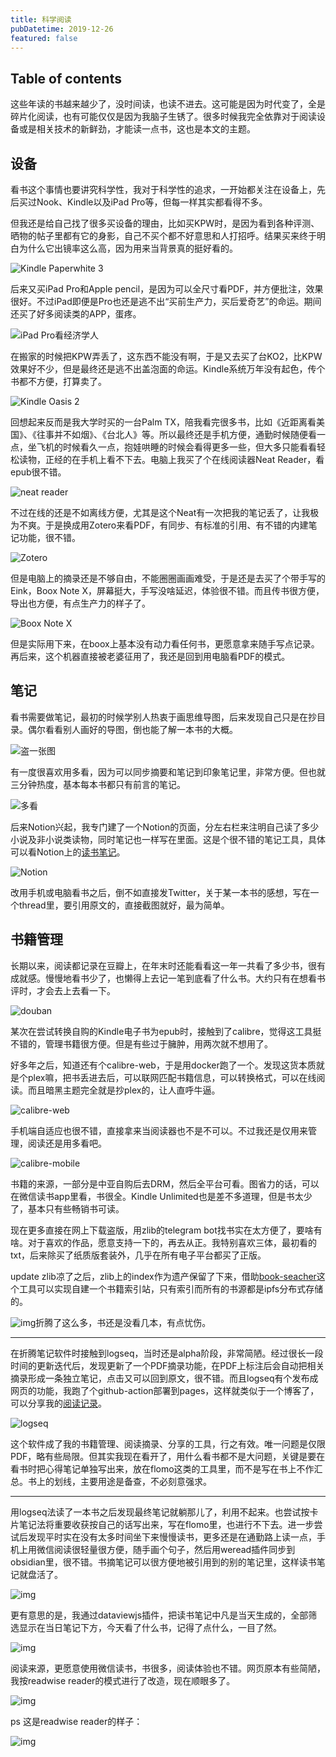 ```yaml
---
title: 科学阅读
pubDatetime: 2019-12-26
featured: false
---
```


## Table of contents

这些年读的书越来越少了，没时间读，也读不进去。这可能是因为时代变了，全是碎片化阅读，也有可能仅仅是因为我脑子生锈了。很多时候我完全依靠对于阅读设备或是相关技术的新鲜劲，才能读一点书，这也是本文的主题。

## **设备**

看书这个事情也要讲究科学性，我对于科学性的追求，一开始都关注在设备上，先后买过Nook、Kindle以及iPad Pro等，但每一样其实都看得不多。

但我还是给自己找了很多买设备的理由，比如买KPW时，是因为看到各种评测、晒物的帖子里都有它的身影，自己不买个都不好意思和人打招呼。结果买来终于明白为什么它出镜率这么高，因为用来当背景真的挺好看的。

![Kindle Paperwhite 3](https://snipersteve-public.oss-cn-hangzhou.aliyuncs.com/pic/assets/e8c87b4d1ae514495af4d64dc6d8f9bd-20230912223708-dpygw3c.jpg)

后来又买iPad Pro和Apple pencil，是因为可以全尺寸看PDF，并方便批注，效果很好。不过iPad即便是Pro也还是逃不出“买前生产力，买后爱奇艺”的命运。期间还买了好多阅读类的APP，蛋疼。

![iPad Pro看经济学人](https://snipersteve-public.oss-cn-hangzhou.aliyuncs.com/pic/assets/a72a954a88708c55238b776252921c0d-20230912223708-jbermas.jpg)

在搬家的时候把KPW弄丢了，这东西不能没有啊，于是又去买了台KO2，比KPW效果好不少，但是最终还是逃不出盖泡面的命运。Kindle系统万年没有起色，传个书都不方便，打算卖了。

![Kindle Oasis 2](https://snipersteve-public.oss-cn-hangzhou.aliyuncs.com/pic/assets/f9ad001c15969389138f34ed91b2649d-20230912223708-6nojvxl.jpg)

回想起来反而是我大学时买的一台Palm TX，陪我看完很多书，比如《近距离看美国》、《往事并不如烟》、《台北人》等。所以最终还是手机方便，通勤时候随便看一点，坐飞机的时候看久一点，抱娃哄睡的时候会看得更多一些，但大多只能看看轻松读物，正经的在手机上看不下去。电脑上我买了个在线阅读器Neat Reader，看epub很不错。

![neat reader](https://snipersteve-public.oss-cn-hangzhou.aliyuncs.com/pic/assets/59b567cf76daaff83e495735f15f383f-20230912223708-z33o431.png)

不过在线的还是不如离线方便，尤其是这个Neat有一次把我的笔记丢了，让我极为不爽。于是换成用Zotero来看PDF，有同步、有标准的引用、有不错的内建笔记功能，很不错。

![Zotero](https://snipersteve-public.oss-cn-hangzhou.aliyuncs.com/pic/assets/image-20220328093543506-20230912223708-hb59o9o.png)

但是电脑上的摘录还是不够自由，不能圈圈画画难受，于是还是去买了个带手写的Eink，Boox Note X，屏幕挺大，手写没啥延迟，体验很不错。而且传书很方便，导出也方便，有点生产力的样子了。

![Boox Note X](https://snipersteve-public.oss-cn-hangzhou.aliyuncs.com/pic/assets/FMQq-rqVcAAe71s-20230912223708-awcx6za.jpeg)

但是实际用下来，在boox上基本没有动力看任何书，更愿意拿来随手写点记录。再后来，这个机器直接被老婆征用了，我还是回到用电脑看PDF的模式。

## **笔记**

看书需要做笔记，最初的时候学别人热衷于画思维导图，后来发现自己只是在抄目录。偶尔看看别人画好的导图，倒也能了解一本书的大概。

![盗一张图](https://snipersteve-public.oss-cn-hangzhou.aliyuncs.com/pic/assets/f73f79d56419d3d6ef8241c3893e979d-20230912223708-s3b2b3y.jpg)

有一度很喜欢用多看，因为可以同步摘要和笔记到印象笔记里，非常方便。但也就三分钟热度，基本每本书都只有前言的笔记。

![多看](https://snipersteve-public.oss-cn-hangzhou.aliyuncs.com/pic/assets/991f5300cc93374b515c8c99f5f0d0bd-20230912223708-3ltyz0y.png)

后来Notion兴起，我专门建了一个Notion的页面，分左右栏来注明自己读了多少小说及非小说类读物，同时笔记也一样写在里面。这是个很不错的笔记工具，具体可以看Notion上的[读书笔记](https://www.notion.so/a205f411cb604146b636e800999ccc7d)。

![Notion](https://snipersteve-public.oss-cn-hangzhou.aliyuncs.com/pic/assets/0c26652ed7a0203264b9b1cd466bacff-20230912223708-v5ilolv.png)

改用手机或电脑看书之后，倒不如直接发Twitter，关于某一本书的感想，写在一个thread里，要引用原文的，直接截图就好，最为简单。

## **书籍管理**

长期以来，阅读都记录在豆瓣上，在年末时还能看看这一年一共看了多少书，很有成就感。慢慢地看书少了，也懒得上去记一笔到底看了什么书。大约只有在想看书评时，才会去上去看一下。

![douban](https://snipersteve-public.oss-cn-hangzhou.aliyuncs.com/pic/assets/d5cc5cd4b3bb505d29d25b71380dc647-20230912223708-yor0uky.png)

某次在尝试转换自购的Kindle电子书为epub时，接触到了calibre，觉得这工具挺不错的，管理书籍很方便。但是有些过于臃肿，用两次就不想用了。

好多年之后，知道还有个calibre-web，于是用docker跑了一个。发现这货本质就是个plex嘛，把书丢进去后，可以联网匹配书籍信息，可以转换格式，可以在线阅读。而且暗黑主题完全就是抄plex的，让人直呼牛逼。

![calibre-web](https://snipersteve-public.oss-cn-hangzhou.aliyuncs.com/pic/assets/923d143095df51608037306a5f674a27-20230912223708-n8lqsj4.jpg)

手机端自适应也很不错，直接拿来当阅读器也不是不可以。不过我还是仅用来管理，阅读还是用多看吧。

![calibre-mobile](https://snipersteve-public.oss-cn-hangzhou.aliyuncs.com/pic/assets/3b1e0e0313ea47a783abc01426f06ca4-20230912223708-pt72ptk.jpg)

书籍的来源，一部分是中亚自购后去DRM，然后全平台可看。图省力的话，可以在微信读书app里看，书很全。Kindle Unlimited也是差不多道理，但是书太少了，基本只有些畅销书可读。

现在更多直接在网上下载盗版，用zlib的telegram bot找书实在太方便了，要啥有啥。对于喜欢的作品，愿意支持一下的，再去从正。我特别喜欢三体，最初看的txt，后来除买了纸质版套装外，几乎在所有电子平台都买了正版。

update zlib凉了之后，zlib上的index作为遗产保留了下来，借助[book-seacher](https://github.com/book-searcher-org/book-searcher)这个工具可以实现自建一个书籍索引站，只有索引而所有的书源都是ipfs分布式存储的。

![img](https://snipersteve-public.oss-cn-hangzhou.aliyuncs.com/pic/assets/image-pjsl-20230912223708-2awpc00.png)折腾了这么多，书还是没看几本，有点忧伤。

---

在折腾笔记软件时接触到logseq，当时还是alpha阶段，非常简陋。经过很长一段时间的更新迭代后，发现更新了一个PDF摘录功能，在PDF上标注后会自动把相关摘录形成一条独立笔记，点击又可以回到原文，很不错。而且logseq有个发布成网页的功能，我跑了个github-action部署到pages，这样就类似于一个博客了，可以分享我的[阅读记录](https://log.861204.xyz/#/page/阅读记录)。

![logseq](https://snipersteve-public.oss-cn-hangzhou.aliyuncs.com/pic/assets/a009806bb0d433fd36012d6dbc861698-20230912223708-js6o26y.png)

这个软件成了我的书籍管理、阅读摘录、分享的工具，行之有效。唯一问题是仅限PDF，略有些局限。但其实我现在看开了，用什么看书都不是大问题，关键是要在看书时把心得笔记单独写出来，放在flomo这类的工具里，而不是写在书上不作汇总。书上的划线，主要用途是备查，不必刻意强求。

---

用logseq法读了一本书之后发现最终笔记就躺那儿了，利用不起来。也尝试按卡片笔记法将重要收获按自己的话写出来，写在flomo里，也进行不下去。进一步尝试后发现平时实在没有太多时间坐下来慢慢读书，更多还是在通勤路上读一点，手机上用微信阅读很轻量很方便，随手画个句子，然后用weread插件同步到obsidian里，很不错。书摘笔记可以很方便地被引用到的别的笔记里，这样读书笔记就盘活了。

![img](https://snipersteve-public.oss-cn-hangzhou.aliyuncs.com/pic/assets/image-uzaw-20230912223708-0y89qod.png)

更有意思的是，我通过dataviewjs插件，把读书笔记中凡是当天生成的，全部筛选显示在当日笔记下方，今天看了什么书，记得了点什么，一目了然。

![img](https://snipersteve-public.oss-cn-hangzhou.aliyuncs.com/pic/assets/image-nqop-20230912223708-t3bl98e.png)

阅读来源，更愿意使用微信读书，书很多，阅读体验也不错。网页原本有些简陋，我按readwise reader的模式进行了改造，现在顺眼多了。

![img](https://snipersteve-public.oss-cn-hangzhou.aliyuncs.com/pic/2024/1/20%20/image-wkplhrbe.png)

ps 这是readwise reader的样子：

![img](https://snipersteve-public.oss-cn-hangzhou.aliyuncs.com/pic/2024/1/20%20/image-iqvkxzjd.png)
